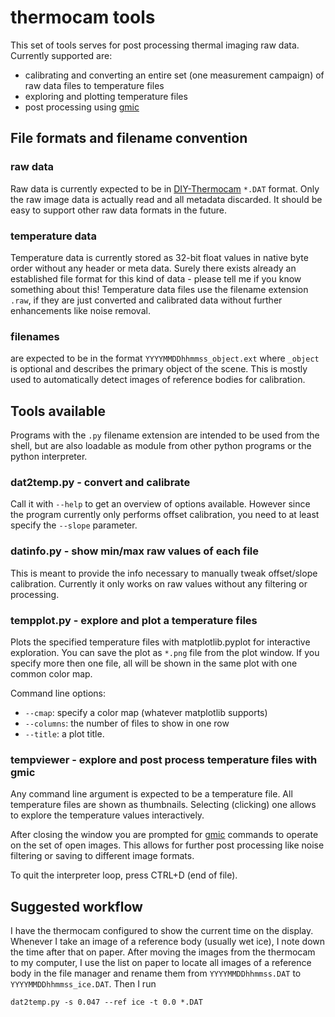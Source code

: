 # thermocam tools

This set of tools serves for post processing thermal imaging raw data.
Currently supported are:

* calibrating and converting an entire set (one measurement campaign) of
  raw data files to temperature files
* exploring and plotting temperature files
* post processing using [gmic](https://gmic.eu) 


## File formats and filename convention
### raw data

Raw data is currently expected to be in
[DIY-Thermocam](https://github.com/maxritter/DIY-Thermocam) `*.DAT` format.
Only the raw image data is actually read and all metadata discarded. It
should be easy to support other raw data formats in the future.


### temperature data

Temperature data is currently stored as 32-bit float values in native
byte order without any header or meta data. Surely there exists already
an established file format for this kind of data - please tell me if
you know something about this! Temperature data files use the filename
extension `.raw`, if they are just converted and calibrated data without
further enhancements like noise removal.


### filenames

are expected to be in the format `YYYYMMDDhhmmss_object.ext` where
`_object` is optional and describes the primary object of the scene. This
is mostly used to automatically detect images of reference bodies for
calibration.


## Tools available

Programs with the `.py` filename extension are intended to be used from the
shell, but are also loadable as module from other python programs or the
python interpreter.


### dat2temp.py - convert and calibrate

Call it with `--help` to get an overview of options available. However
since the program currently only performs offset calibration, you need to
at least specify the `--slope` parameter.


### datinfo.py - show min/max raw values of each file

This is meant to provide the info necessary to manually tweak offset/slope
calibration. Currently it only works on raw values without any filtering
or processing.


### tempplot.py - explore and plot a temperature files

Plots the specified temperature files with matplotlib.pyplot for interactive
exploration. You can save the plot as `*.png` file from the plot window.
If you specify more then one file, all will be shown in the same plot with
one common color map.

Command line options:

* `--cmap`: specify a color map (whatever matplotlib supports)
* `--columns`: the number of files to show in one row
* `--title`: a plot title.


### tempviewer - explore and post process temperature files with gmic

Any command line argument is expected to be a temperature file. All
temperature files are shown as thumbnails. Selecting (clicking) one
allows to explore the temperature values interactively.

After closing the window you are prompted for [gmic](https://gmic.eu)
commands to operate on the set of open images. This allows for further
post processing like noise filtering or saving to different image formats.

To quit the interpreter loop, press CTRL+D (end of file).


## Suggested workflow

I have the thermocam configured to show the current time on the display.
Whenever I take an image of a reference body (usually wet ice), I note down
the time after that on paper. After moving the images from the thermocam
to my computer, I use the list on paper to locate all images of a
reference body in the file manager and rename them from `YYYYMMDDhhmmss.DAT`
to `YYYYMMDDhhmmss_ice.DAT`. Then I run
```
dat2temp.py -s 0.047 --ref ice -t 0.0 *.DAT
```
